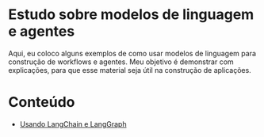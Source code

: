 # Estudo sobre modelos de linguagem e agentes

Aqui, eu coloco alguns exemplos de como usar modelos de linguagem para construção de workflows e agentes.
Meu objetivo é demonstrar com explicações, para que esse material seja útil na construção de aplicações.

# Conteúdo

- [Usando LangChain e LangGraph](using_langgraph)

